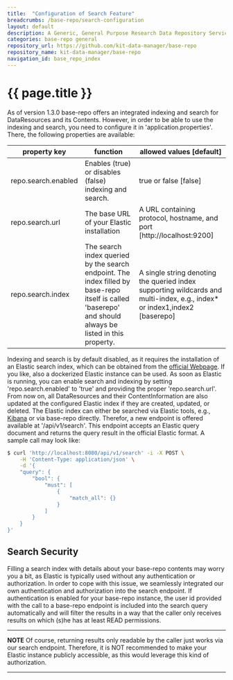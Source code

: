 ```yaml
---
title:  "Configuration of Search Feature"
breadcrumbs: /base-repo/search-configuration
layout: default
description: A Generic, General Purpose Research Data Repository Service.
categories: base-repo general
repository_url: https://github.com/kit-data-manager/base-repo
repository_name: kit-data-manager/base-repo
navigation_id: base_repo_index
---
```


# {{ page.title }}

As of version 1.3.0 base-repo offers an integrated indexing and search for DataResources and its Contents. However, in order to be able to use the indexing and search, you need
to configure it in 'application.properties'. There, the following properties are available:

|property key|function|allowed values [default]
|----|----|----
|repo.search.enabled|Enables (true) or disables (false) indexing and search.|true or false [false]
|repo.search.url|The base URL of your Elastic installation | A URL containing protocol, hostname, and port [http://localhost:9200]
|repo.search.index|The search index queried by the search endpoint. The index filled by base-repo itself is called 'baserepo' and should always be listed in this property.|A single string denoting the queried index supporting wildcards and multi-index, e.g., index* or index1,index2 [baserepo]

Indexing and search is by default disabled, as it requires the installation of an Elastic search index, which can be obtained from the [official Webpage](https://www.elastic.co/de/downloads/elasticsearch).
If you like, also a dockerized Elastic instance can be used. 
As soon as Elastic is running, you can enable search and indexing by setting 'repo.search.enabled' to 'true' and providing the proper 'repo.search.url'. From now on, all
DataResources and their ContentInformation are also updated at the configured Elastic index if they are created, updated, or deleted. The Elastic index can either be 
searched via Elastic tools, e.g., [Kibana](https://www.elastic.co/de/kibana/) or via base-repo directly. Therefor, a new endpoint is offered available at '/api/v1/search'.
This endpoint accepts an Elastic query document and returns the query result in the official Elastic format. A sample call may look like: 

```bash
$ curl 'http://localhost:8080/api/v1/search' -i -X POST \
    -H 'Content-Type: application/json' \
    -d '{
    "query": {
        "bool": {
            "must": [
                {
                    "match_all": {}
                }
            ]
        }
    }
}'
```

## Search Security

Filling a search index with details about your base-repo contents may worry you a bit, as Elastic is typically used without any authentication or authorization. In order to cope
with this issue, we seamlessly integrated our own authentication and authorization into the search endpoint. If authentication is enabled for your base-repo instance, the user id
provided with the call to a base-repo endpoint is included into the search query automatically and will filter the results in a way that the caller only receives results 
on which (s)he has at least READ permissions. 

---
**NOTE**
Of course, returning results only readable by the caller just works via our search endpoint. Therefore, it is NOT recommended to make your Elastic instance publicly accessible,
as this would leverage this kind of authorization. 

---
